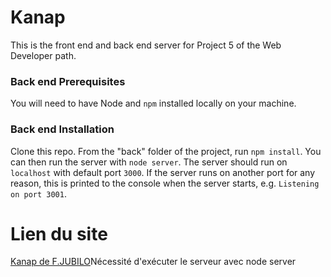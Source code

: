 # Kanap

This is the front end and back end server for Project 5 of the Web Developer path.

### Back end Prerequisites

You will need to have Node and `npm` installed locally on your machine.

### Back end Installation

Clone this repo. From the "back" folder of the project, run `npm install`. You
can then run the server with `node server`.
The server should run on `localhost` with default port `3000`. If the
server runs on another port for any reason, this is printed to the
console when the server starts, e.g. `Listening on port 3001`.

# Lien du site #

<a href= "https://github.com/FrancisPj/ProjetP5_VI/blob/main/front/html/index.html" rel="nofollow"> Kanap de F.JUBILO</a>Nécessité d'exécuter le serveur avec node server
